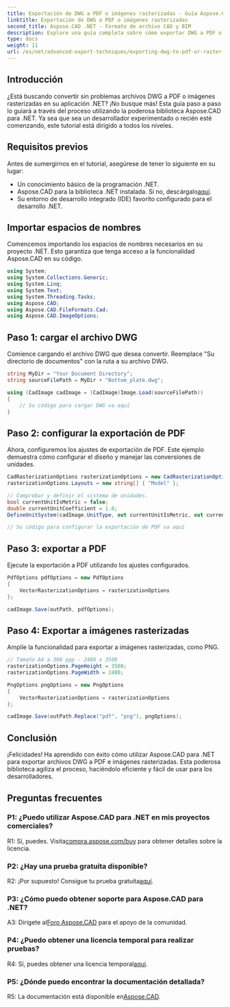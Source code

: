 ```yaml
---
title: Exportación de DWG a PDF o imágenes rasterizadas - Guía Aspose.CAD
linktitle: Exportación de DWG a PDF o imágenes rasterizadas
second_title: Aspose.CAD .NET - Formato de archivo CAD y BIM
description: Explore una guía completa sobre cómo exportar DWG a PDF o imágenes rasterizadas usando Aspose.CAD para .NET. Conozca los pasos, los requisitos previos y practique esta poderosa biblioteca.
type: docs
weight: 11
url: /es/net/advanced-export-techniques/exporting-dwg-to-pdf-or-raster-images/
---
```

## Introducción

¿Está buscando convertir sin problemas archivos DWG a PDF o imágenes rasterizadas en su aplicación .NET? ¡No busque más! Esta guía paso a paso lo guiará a través del proceso utilizando la poderosa biblioteca Aspose.CAD para .NET. Ya sea que sea un desarrollador experimentado o recién esté comenzando, este tutorial está dirigido a todos los niveles.

## Requisitos previos

Antes de sumergirnos en el tutorial, asegúrese de tener lo siguiente en su lugar:

- Un conocimiento básico de la programación .NET.
-  Aspose.CAD para la biblioteca .NET instalada. Si no, descárgalo[aquí](https://releases.aspose.com/cad/net/).
- Su entorno de desarrollo integrado (IDE) favorito configurado para el desarrollo .NET.

## Importar espacios de nombres

Comencemos importando los espacios de nombres necesarios en su proyecto .NET. Esto garantiza que tenga acceso a la funcionalidad Aspose.CAD en su código.

```csharp
using System;
using System.Collections.Generic;
using System.Linq;
using System.Text;
using System.Threading.Tasks;
using Aspose.CAD;
using Aspose.CAD.FileFormats.Cad;
using Aspose.CAD.ImageOptions;
```

## Paso 1: cargar el archivo DWG

Comience cargando el archivo DWG que desea convertir. Reemplace "Su directorio de documentos" con la ruta a su archivo DWG.

```csharp
string MyDir = "Your Document Directory";
string sourceFilePath = MyDir + "Bottom_plate.dwg";

using (CadImage cadImage = (CadImage)Image.Load(sourceFilePath))
{
    // Su código para cargar DWG va aquí
}
```

## Paso 2: configurar la exportación de PDF

Ahora, configuremos los ajustes de exportación de PDF. Este ejemplo demuestra cómo configurar el diseño y manejar las conversiones de unidades.

```csharp
CadRasterizationOptions rasterizationOptions = new CadRasterizationOptions();
rasterizationOptions.Layouts = new string[] { "Model" };

// Comprobar y definir el sistema de unidades.
bool currentUnitIsMetric = false;
double currentUnitCoefficient = 1.0;
DefineUnitSystem(cadImage.UnitType, out currentUnitIsMetric, out currentUnitCoefficient);

// Su código para configurar la exportación de PDF va aquí
```

## Paso 3: exportar a PDF

Ejecute la exportación a PDF utilizando los ajustes configurados.

```csharp
PdfOptions pdfOptions = new PdfOptions
{
    VectorRasterizationOptions = rasterizationOptions
};

cadImage.Save(outPath, pdfOptions);
```

## Paso 4: Exportar a imágenes rasterizadas

Amplíe la funcionalidad para exportar a imágenes rasterizadas, como PNG.

```csharp
// Tamaño A4 a 300 ppp - 2480 x 3508
rasterizationOptions.PageHeight = 3508;
rasterizationOptions.PageWidth = 2480;

PngOptions pngOptions = new PngOptions
{
    VectorRasterizationOptions = rasterizationOptions
};

cadImage.Save(outPath.Replace("pdf", "png"), pngOptions);
```

## Conclusión

¡Felicidades! Ha aprendido con éxito cómo utilizar Aspose.CAD para .NET para exportar archivos DWG a PDF e imágenes rasterizadas. Esta poderosa biblioteca agiliza el proceso, haciéndolo eficiente y fácil de usar para los desarrolladores.

## Preguntas frecuentes

### P1: ¿Puedo utilizar Aspose.CAD para .NET en mis proyectos comerciales?

 R1: Sí, puedes. Visita[compra.aspose.com/buy](https://purchase.aspose.com/buy) para obtener detalles sobre la licencia.

### P2: ¿Hay una prueba gratuita disponible?

 R2: ¡Por supuesto! Consigue tu prueba gratuita[aquí](https://releases.aspose.com/).

### P3: ¿Cómo puedo obtener soporte para Aspose.CAD para .NET?

 A3: Dirígete al[Foro Aspose.CAD](https://forum.aspose.com/c/cad/19) para el apoyo de la comunidad.

### P4: ¿Puedo obtener una licencia temporal para realizar pruebas?

 R4: Sí, puedes obtener una licencia temporal[aquí](https://purchase.aspose.com/temporary-license/).

### P5: ¿Dónde puedo encontrar la documentación detallada?

 R5: La documentación está disponible en[Aspose.CAD](https://reference.aspose.com/cad/net/).